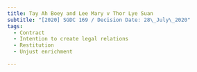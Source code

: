 ```yaml
---
title: Tay Ah Boey and Lee Mary v Thor Lye Suan
subtitle: "[2020] SGDC 169 / Decision Date: 28\_July\_2020"
tags:
  - Contract
  - Intention to create legal relations
  - Restitution
  - Unjust enrichment

---
```

